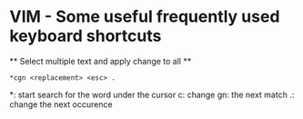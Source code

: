 # VIM - Some useful frequently used keyboard shortcuts

** Select multiple text and apply change to all **

```
*cgn <replacement> <esc> .
```

*: start search for the word under the cursor
c: change
gn: the next match
.: change the next occurence
